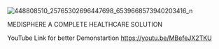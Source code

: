 ![448808510_25765302696447698_6539668573940203416_n](https://github.com/ahtasham67/MediSphere_L2-T1_ORACLEDB/assets/121820860/3666f427-ad41-4012-859b-a712e8d80e42)

MEDISPHERE
A COMPLETE HEALTHCARE SOLUTION

YouTube Link for better Demonstartion
https://youtu.be/MBefeJX2TKU
